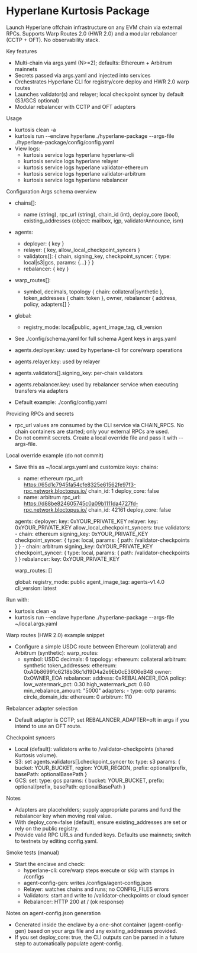 # Hyperlane Kurtosis Package

Launch Hyperlane offchain infrastructure on any EVM chain via external RPCs. Supports Warp Routes 2.0 (HWR 2.0) and a modular rebalancer (CCTP + OFT). No observability stack.

Key features
- Multi-chain via args.yaml (N>=2); defaults: Ethereum + Arbitrum mainnets
- Secrets passed via args.yaml and injected into services
- Orchestrates Hyperlane CLI for registry/core deploy and HWR 2.0 warp routes
- Launches validator(s) and relayer; local checkpoint syncer by default (S3/GCS optional)
- Modular rebalancer with CCTP and OFT adapters

Usage
- kurtosis clean -a
- kurtosis run --enclave hyperlane ./hyperlane-package --args-file ./hyperlane-package/config/config.yaml
- View logs:
  - kurtosis service logs hyperlane hyperlane-cli
  - kurtosis service logs hyperlane relayer
  - kurtosis service logs hyperlane validator-ethereum
  - kurtosis service logs hyperlane validator-arbitrum
  - kurtosis service logs hyperlane rebalancer

Configuration
Args schema overview
- chains[]:
  - name (string), rpc_url (string), chain_id (int), deploy_core (bool), existing_addresses (object: mailbox, igp, validatorAnnounce, ism)
- agents:
  - deployer: { key }
  - relayer: { key, allow_local_checkpoint_syncers }
  - validators[]: { chain, signing_key, checkpoint_syncer: { type: local|s3|gcs, params: {...} } }
  - rebalancer: { key }
- warp_routes[]:
  - symbol, decimals, topology { chain: collateral|synthetic }, token_addresses { chain: token }, owner, rebalancer { address, policy, adapters[] }
- global:
  - registry_mode: local|public, agent_image_tag, cli_version

- See ./config/schema.yaml for full schema
Agent keys in args.yaml
- agents.deployer.key: used by hyperlane-cli for core/warp operations
- agents.relayer.key: used by relayer
- agents.validators[].signing_key: per-chain validators
- agents.rebalancer.key: used by rebalancer service when executing transfers via adapters

- Default example: ./config/config.yaml

Providing RPCs and secrets
- rpc_url values are consumed by the CLI service via CHAIN_RPCS. No chain containers are started; only your external RPCs are used.
- Do not commit secrets. Create a local override file and pass it with --args-file.

Local override example (do not commit)
- Save this as ~/local.args.yaml and customize keys:
  chains:
    - name: ethereum
      rpc_url: https://65d1c7945fa54cfe8325e61562fe97f3-rpc.network.bloctopus.io/
      chain_id: 1
      deploy_core: false
    - name: arbitrum
      rpc_url: https://d88be824605745c0a09b1111da4727fd-rpc.network.bloctopus.io/
      chain_id: 42161
      deploy_core: false

  agents:
    deployer:
      key: 0xYOUR_PRIVATE_KEY
    relayer:
      key: 0xYOUR_PRIVATE_KEY
      allow_local_checkpoint_syncers: true
    validators:
      - chain: ethereum
        signing_key: 0xYOUR_PRIVATE_KEY
        checkpoint_syncer: { type: local, params: { path: /validator-checkpoints } }
      - chain: arbitrum
        signing_key: 0xYOUR_PRIVATE_KEY
        checkpoint_syncer: { type: local, params: { path: /validator-checkpoints } }
    rebalancer:
      key: 0xYOUR_PRIVATE_KEY

  warp_routes: []

  global:
    registry_mode: public
    agent_image_tag: agents-v1.4.0
    cli_version: latest

Run with:
- kurtosis clean -a
- kurtosis run --enclave hyperlane ./hyperlane-package --args-file ~/local.args.yaml

Warp routes (HWR 2.0) example snippet
- Configure a simple USDC route between Ethereum (collateral) and Arbitrum (synthetic):
  warp_routes:
    - symbol: USDC
      decimals: 6
      topology:
        ethereum: collateral
        arbitrum: synthetic
      token_addresses:
        ethereum: 0xA0b86991c6218b36c1d19D4a2e9Eb0cE3606eB48
      owner: 0xOWNER_EOA
      rebalancer:
        address: 0xREBALANCER_EOA
        policy:
          low_watermark_pct: 0.30
          high_watermark_pct: 0.60
          min_rebalance_amount: "5000"
        adapters:
          - type: cctp
            params:
              circle_domain_ids:
                ethereum: 0
                arbitrum: 110

Rebalancer adapter selection
- Default adapter is CCTP; set REBALANCER_ADAPTER=oft in args if you intend to use an OFT route.

Checkpoint syncers
- Local (default): validators write to /validator-checkpoints (shared Kurtosis volume).
- S3: set agents.validators[].checkpoint_syncer to:
    type: s3
    params: { bucket: YOUR_BUCKET, region: YOUR_REGION, prefix: optional/prefix, basePath: optionalBasePath }
- GCS: set:
    type: gcs
    params: { bucket: YOUR_BUCKET, prefix: optional/prefix, basePath: optionalBasePath }

Notes
- Adapters are placeholders; supply appropriate params and fund the rebalancer key when moving real value.
- With deploy_core=false (default), ensure existing_addresses are set or rely on the public registry.
- Provide valid RPC URLs and funded keys. Defaults use mainnets; switch to testnets by editing config.yaml.

Smoke tests (manual)
- Start the enclave and check:
  - hyperlane-cli: core/warp steps execute or skip with stamps in /configs
  - agent-config-gen: writes /configs/agent-config.json
  - Relayer: watches chains and runs; no CONFIG_FILES errors
  - Validators: start and write to /validator-checkpoints or cloud syncer
  - Rebalancer: HTTP 200 at / (ok response)

Notes on agent-config.json generation
- Generated inside the enclave by a one-shot container (agent-config-gen) based on your args file and any existing_addresses provided.
- If you set deploy_core: true, the CLI outputs can be parsed in a future step to automatically populate agent-config.
